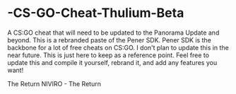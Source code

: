# -CS-GO-Cheat-Thulium-Beta
A CS:GO cheat that will need to be updated to the Panorama Update and beyond.
  This is a rebranded paste of the Pener SDK. Pener SDK is the backbone for a lot of free cheats on CS:GO. I don't plan to update this in the near future. This is just here to keep as a reference point. Feel free to update this and compile it yourself, rebrand it, and add any features you want!


The Return
NIVIRO - The Return
